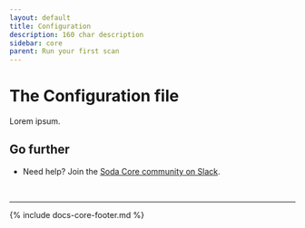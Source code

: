 ```yaml
---
layout: default
title: Configuration
description: 160 char description
sidebar: core
parent: Run your first scan
---
```


# The Configuration file

Lorem ipsum.



## Go further

* Need help? Join the <a href="http://community.soda.io/slack" target="_blank"> Soda Core community on Slack</a>.
<br />

---
{% include docs-core-footer.md %}